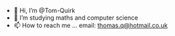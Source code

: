 - 👋 Hi, I’m @Tom-Quirk
- 👀 I’m studying maths and computer science
- 📫 How to reach me ... email: thomas.q@hotmail.co.uk

<!---
Tom-Quirk/Tom-Quirk is a ✨ special ✨ repository because its `README.md` (this file) appears on your GitHub profile.
You can click the Preview link to take a look at your changes.
--->
